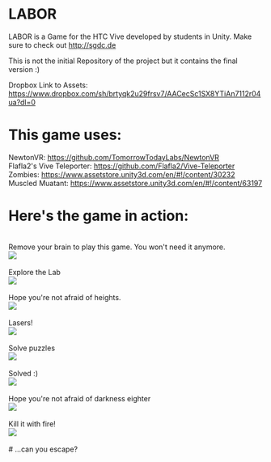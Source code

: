 # LABOR
LABOR is a Game for the HTC Vive developed by students in Unity. Make sure to check out http://sgdc.de

This is not the initial Repository of the project but it contains the final version :)

Dropbox Link to Assets: https://www.dropbox.com/sh/brtyqk2u29frsv7/AACecSc1SX8YTiAn7112r04ua?dl=0

# This game uses:</br>
NewtonVR: https://github.com/TomorrowTodayLabs/NewtonVR</br>
Flafla2's Vive Teleporter: https://github.com/Flafla2/Vive-Teleporter</br>
Zombies: https://www.assetstore.unity3d.com/en/#!/content/30232</br>
Muscled Muatant: https://www.assetstore.unity3d.com/en/#!/content/63197</br>

# Here's the game in action:</br>
</br>
Remove your brain to play this game. You won't need it anymore.</br>
<img src="https://github.com/iszen/LABOR/blob/master/GIFsForGit/RemoveYourBrainToPlayThisGame.gif"></br>
</br>
Explore the Lab</br>
<img src="https://github.com/iszen/LABOR/blob/master/GIFsForGit/ExploreTheLab.gif"></br>
</br>
Hope you're not afraid of heights.</br>
<img src="https://github.com/iszen/LABOR/blob/master/GIFsForGit/HopeYouReNotAfraidOfHeight.gif"></br>
</br>
Lasers!</br>
<img src="https://github.com/iszen/LABOR/blob/master/GIFsForGit/Lasers.gif"></br>
</br>
Solve puzzles</br>
<img src="https://github.com/iszen/LABOR/blob/master/GIFsForGit/SolvePuzzles.gif"></br>
</br>
Solved :)</br>
<img src="https://github.com/iszen/LABOR/blob/master/GIFsForGit/puzzleSolved.gif"></br>
</br>
Hope you're not afraid of darkness eighter</br>
<img src="https://github.com/iszen/LABOR/blob/master/GIFsForGit/hopeyourenotafraidofdarknesseighter.gif"></br>
</br>
Kill it with fire!</br>
<img src="https://github.com/iszen/LABOR/blob/master/GIFsForGit/killZombiesWithFire.gif"></br>
</br>
# ...can you escape?
